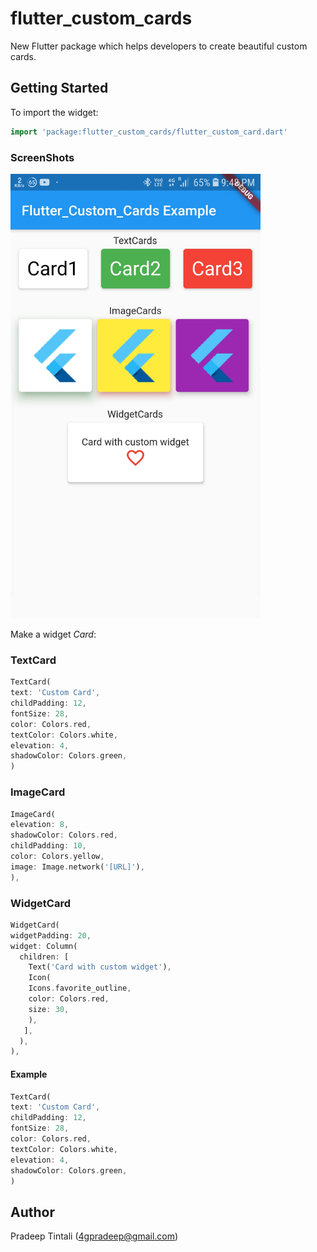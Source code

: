 # flutter_custom_cards

New Flutter package which helps developers to create beautiful custom cards.

## Getting Started

To import the widget:

```dart
import 'package:flutter_custom_cards/flutter_custom_card.dart'
```

### ScreenShots

<img src="https://raw.githubusercontent.com/pktintali/flutter_custom_cards/main/example/screenshots/image1.jpg" width="400">

Make a widget _Card_:

### TextCard

```dart
TextCard(
text: 'Custom Card',
childPadding: 12,
fontSize: 28,
color: Colors.red,
textColor: Colors.white,
elevation: 4,
shadowColor: Colors.green,
)
```

### ImageCard

```dart
ImageCard(
elevation: 8,
shadowColor: Colors.red,
childPadding: 10,
color: Colors.yellow,
image: Image.network('[URL]'),
),
```

### WidgetCard

```dart
WidgetCard(
widgetPadding: 20,
widget: Column(
  children: [
    Text('Card with custom widget'),
    Icon(
    Icons.favorite_outline,
    color: Colors.red,
    size: 30,
    ),
   ],
  ),
),
```

#### Example

```dart
TextCard(
text: 'Custom Card',
childPadding: 12,
fontSize: 28,
color: Colors.red,
textColor: Colors.white,
elevation: 4,
shadowColor: Colors.green,
)
```

## Author

Pradeep Tintali (4gpradeep@gmail.com)
